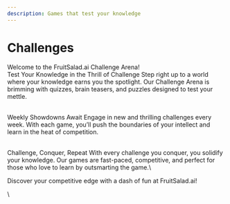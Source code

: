 ```yaml
---
description: Games that test your knowledge
---
```


# Challenges

Welcome to the FruitSalad.ai Challenge Arena!\
Test Your Knowledge in the Thrill of Challenge Step right up to a world where your knowledge earns you the spotlight. Our Challenge Arena is brimming with quizzes, brain teasers, and puzzles designed to test your mettle.

\
Weekly Showdowns Await Engage in new and thrilling challenges every week. With each game, you’ll push the boundaries of your intellect and learn in the heat of competition.

\
Challenge, Conquer, Repeat With every challenge you conquer, you solidify your knowledge. Our games are fast-paced, competitive, and perfect for those who love to learn by outsmarting the game.\


Discover your competitive edge with a dash of fun at FruitSalad.ai!

\
